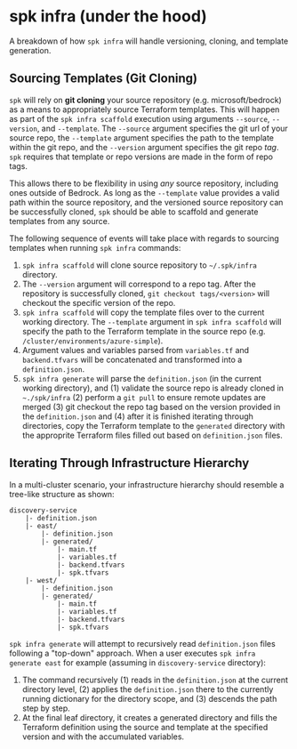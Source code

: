 
# spk infra (under the hood)

A breakdown of how `spk infra` will handle versioning, cloning, and template generation.

## Sourcing Templates (Git Cloning)

`spk` will rely on __git cloning__ your source repository (e.g. microsoft/bedrock) as a means to appropriately source Terraform templates. This will happen as part of the `spk infra scaffold` execution using arguments `--source`, `--version`, and `--template`. The `--source` argument specifies the git url of your source repo, the `--template` argument specifies the path to the template within the git repo, and the `--version` argument specifies the git repo _tag_. `spk` requires that template or repo versions are made in the form of repo tags.

This allows there to be flexibility in using _any_ source repository, including ones outside of Bedrock. As long as the `--template` value provides a valid path within the source repository, and the versioned source repository can be successfully cloned, `spk` should be able to scaffold and generate templates from any source.

The following sequence of events will take place with regards to sourcing templates when running `spk infra` commands:

1. `spk infra scaffold` will clone source repository to `~/.spk/infra` directory.
2. The `--version` argument will correspond to a repo tag. After the repository is successfully cloned, `git checkout tags/<version>` will checkout the specific version of the repo.
3. `spk infra scaffold` will copy the template files over to the current working directory. The `--template` argument in `spk infra scaffold` will specify the path to the Terraform template in the source repo (e.g. `/cluster/environments/azure-simple`).
4. Argument values and variables parsed from `variables.tf` and `backend.tfvars` will be concatenated and transformed into a `definition.json`.
5. `spk infra generate` will parse the `definition.json` (in the current working directory), and (1) validate the source repo is already cloned in `~./spk/infra` (2) perform a `git pull` to ensure remote updates are merged (3) git checkout the repo tag based on the version provided in the `definition.json` and (4) after it is finished iterating through directories, copy the Terraform template to the `generated` directory with the approprite Terraform files filled out based on `definition.json` files.

## Iterating Through Infrastructure Hierarchy

In a multi-cluster scenario, your infrastructure hierarchy should resemble a tree-like structure as shown:

```
discovery-service
    |- definition.json
    |- east/
        |- definition.json
        |- generated/
            |- main.tf
            |- variables.tf
            |- backend.tfvars
            |- spk.tfvars
    |- west/
        |- definition.json
        |- generated/
            |- main.tf
            |- variables.tf
            |- backend.tfvars
            |- spk.tfvars
```

`spk infra generate` will attempt to recursively read `definition.json` files following a "top-down" approach. When a user executes `spk infra generate east` for example (assuming in `discovery-service` directory):

1. The command recursively (1) reads in the `definition.json` at the current directory level, (2) applies the `definition.json` there to the currently running dictionary for the directory scope, and (3) descends the path step by step.
2. At the final leaf directory, it creates a generated directory and fills the Terraform definition using the source and template at the specified version and with the accumulated variables.
